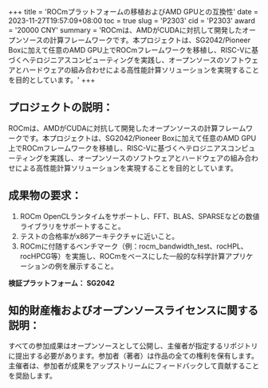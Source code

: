 +++
title = 'ROCmプラットフォームの移植およびAMD GPUとの互換性'
date = 2023-11-27T19:57:09+08:00
toc = true
slug = 'P2303'
cid = 'P2303'
award = '20000 CNY'
summary = 'ROCmは、AMDがCUDAに対抗して開発したオープンソースの計算フレームワークです。本プロジェクトは、SG2042/Pioneer Boxに加えて任意のAMD GPU上でROCmフレームワークを移植し、RISC-Vに基づくヘテロジニアスコンピューティングを実践し、オープンソースのソフトウェアとハードウェアの組み合わせによる高性能計算ソリューションを実現することを目的としています。'
+++

## プロジェクトの説明：

ROCmは、AMDがCUDAに対抗して開発したオープンソースの計算フレームワークです。本プロジェクトは、SG2042/Pioneer Boxに加えて任意のAMD GPU上でROCmフレームワークを移植し、RISC-Vに基づくヘテロジニアスコンピューティングを実践し、オープンソースのソフトウェアとハードウェアの組み合わせによる高性能計算ソリューションを実現することを目的としています。

## 成果物の要求：

1. ROCm OpenCLランタイムをサポートし、FFT、BLAS、SPARSEなどの数値ライブラリをサポートすること。
2. テストの合格率がx86アーキテクチャに近いこと。
3. ROCmに付随するベンチマーク（例：rocm_bandwidth_test、rocHPL、rocHPCG等）を実施し、ROCmをベースにした一般的な科学計算アプリケーションの例を展示すること。

**検証プラットフォーム： SG2042**

## 知的財産権およびオープンソースライセンスに関する説明：

すべての参加成果はオープンソースとして公開し、主催者が指定するリポジトリに提出する必要があります。参加者（著者）は作品の全ての権利を保有します。主催者は、参加者が成果をアップストリームにフィードバックして貢献することを奨励します。
